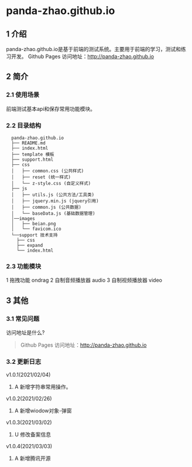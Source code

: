 # panda-zhao.github.io
## 1 介绍
panda-zhao.github.io是基于前端的测试系统。主要用于前端的学习，测试和练习开发。
Github Pages 访问地址：http://panda-zhao.github.io
## 2 简介
### 2.1 使用场景
前端测试基本api和保存常用功能模块。
### 2.2 目录结构
```
  panda-zhao.github.io
  ├── README.md
  ├── index.html
  ├── template 模板
  ├── support.html 
  ├── css
  │   ├── common.css (公共样式)
  │   ├── reset (统一样式)
  │   └── z-style.css (自定义样式)
  ├── js
  │   ├── utils.js (公共方法/工具类)
  │   ├── jquery.min.js (jquery引用)
  │   ├── common.js (公共数据)
  │   └── baseData.js (基础数据管理)
  │──images
  │   ├── beian.png
  │   └── favicom.ico
  └──support 技术支持
    ├── css
    ├── expand 
    └── index.html
```

### 2.3 功能模块

1 拖拽功能 ondrag
2 自制音频播放器 audio
3 自制视频播放器 video

## 3 其他

### 3.1 常见问题
  访问地址是什么?
  > Github Pages 访问地址：http://panda-zhao.github.io
### 3.2 更新日志

v1.0.1(2021/02/04)
1. A 新增字符串常用操作。

v1.0.2(2021/02/26)
1. A 新增wiodow对象-弹窗

v1.0.3(2021/03/02)
1. U 修改备案信息

v1.0.4(2021/03/03)
1. A 新增腾讯开源